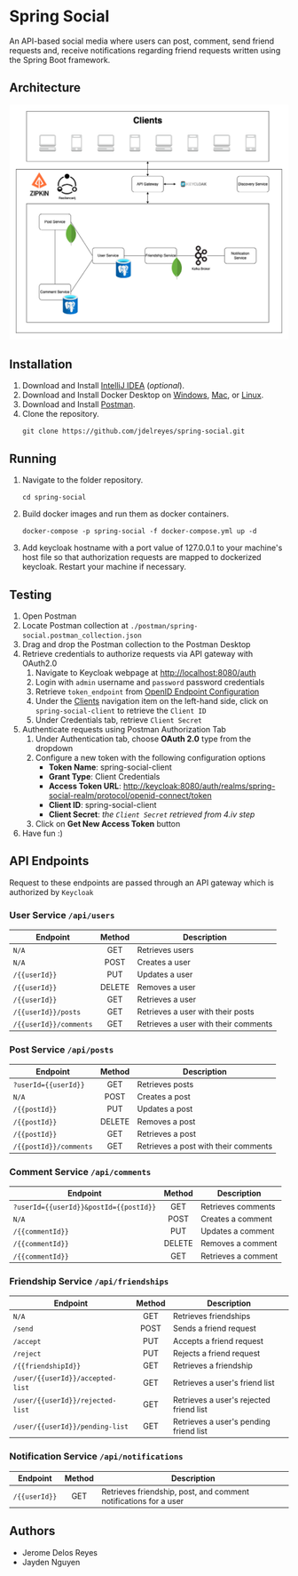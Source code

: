 # Spring Social

An API-based social media where users can post, comment, send friend requests and, receive notifications regarding
friend requests written using the Spring Boot framework.

## Architecture

![architecture](./docs/assets/images/infrastructure.png)

## Installation

1. Download and Install [IntelliJ IDEA](https://www.jetbrains.com/idea/download) (*optional*).
2. Download and Install Docker Desktop on
   [Windows](https://docs.docker.com/desktop/install/windows-install/),
   [Mac](https://docs.docker.com/desktop/install/mac-install/), or
   [Linux](https://docs.docker.com/desktop/install/linux-install/).
3. Download and Install [Postman](https://www.postman.com/downloads/).
4. Clone the repository.
   ```shell
   git clone https://github.com/jdelreyes/spring-social.git
   ```

## Running

1. Navigate to the folder repository.
   ```shell
   cd spring-social
   ```
2. Build docker images and run them as docker containers.
   ```shell
   docker-compose -p spring-social -f docker-compose.yml up -d
   ```
3. Add keycloak hostname with a port value of 127.0.0.1 to your machine's host file so that authorization requests are
   mapped to dockerized keycloak. Restart your machine if necessary.

## Testing

1. Open Postman
2. Locate Postman collection at `./postman/spring-social.postman_collection.json`
3. Drag and drop the Postman collection to the Postman Desktop
4. Retrieve credentials to authorize requests via API gateway with OAuth2.0
    1. Navigate to Keycloak webpage at <http://localhost:8080/auth>
    2. Login with `admin` username and `password` password credentials
    3. Retrieve `token_endpoint`
       from [OpenID Endpoint Configuration](http://localhost:8080/auth/realms/spring-social-realm/.well-known/openid-configuration)
    4. Under the [Clients](http://localhost:8080/auth/admin/master/console/#/realms/spring-social-realm/clients)
       navigation item on the left-hand side, click on `spring-social-client` to retrieve
       the `Client ID`
    5. Under Credentials tab, retrieve `Client Secret`
5. Authenticate requests using Postman Authorization Tab
    1. Under Authentication tab, choose **OAuth 2.0** type from the dropdown
    2. Configure a new token with the following configuration options
        * **Token Name**: spring-social-client
        * **Grant Type**: Client Credentials
        * **Access Token URL**: <http://keycloak:8080/auth/realms/spring-social-realm/protocol/openid-connect/token>
        * **Client ID**: spring-social-client
        * **Client Secret**: *the `Client Secret` retrieved from 4.iv step*
    3. Click on **Get New Access Token** button
6. Have fun :)

## API Endpoints

Request to these endpoints are passed through an API gateway which is authorized by `Keycloak`

### User Service `/api/users`

| Endpoint               | Method | Description                          |
|------------------------|:------:|--------------------------------------|
| `N/A`                  |  GET   | Retrieves users                      |
| `N/A`                  |  POST  | Creates a user                       |
| `/{{userId}}`          |  PUT   | Updates a user                       |
| `/{{userId}}`          | DELETE | Removes a user                       |
| `/{{userId}}`          |  GET   | Retrieves a user                     |
| `/{{userId}}/posts`    |  GET   | Retrieves a user with their posts    |
| `/{{userId}}/comments` |  GET   | Retrieves a user with their comments |

### Post Service `/api/posts`

| Endpoint               | Method | Description                          |
|------------------------|:------:|--------------------------------------|
| `?userId={{userId}}`   |  GET   | Retrieves posts                      |
| `N/A`                  |  POST  | Creates a post                       |
| `/{{postId}}`          |  PUT   | Updates a post                       |
| `/{{postId}}`          | DELETE | Removes a post                       |
| `/{{postId}}`          |  GET   | Retrieves a post                     |
| `/{{postId}}/comments` |  GET   | Retrieves a post with their comments |

### Comment Service `/api/comments`

| Endpoint                               | Method | Description         |
|----------------------------------------|:------:|---------------------|
| `?userId={{userId}}&postId={{postId}}` |  GET   | Retrieves comments  |
| `N/A`                                  |  POST  | Creates a comment   |
| `/{{commentId}}`                       |  PUT   | Updates a comment   |
| `/{{commentId}}`                       | DELETE | Removes a comment   |
| `/{{commentId}}`                       |  GET   | Retrieves a comment |

### Friendship Service `/api/friendships`

| Endpoint                         | Method | Description                             |
|----------------------------------|:------:|-----------------------------------------|
| `N/A`                            |  GET   | Retrieves friendships                   |
| `/send`                          |  POST  | Sends a friend request                  |
| `/accept`                        |  PUT   | Accepts a friend request                |
| `/reject`                        |  PUT   | Rejects a friend request                |
| `/{{friendshipId}}`              |  GET   | Retrieves a friendship                  |
| `/user/{{userId}}/accepted-list` |  GET   | Retrieves a user's friend list          |
| `/user/{{userId}}/rejected-list` |  GET   | Retrieves a user's rejected friend list |
| `/user/{{userId}}/pending-list`  |  GET   | Retrieves a user's pending friend list  |

### Notification Service `/api/notifications`

| Endpoint      | Method | Description                                                      |
|---------------|:------:|------------------------------------------------------------------|
| `/{{userId}}` |  GET   | Retrieves friendship, post, and comment notifications for a user |

## Authors

* Jerome Delos Reyes
* Jayden Nguyen

